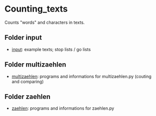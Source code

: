 # Counting_texts

Counts "words" and characters in texts.

## Folder input

* [input](./input "example texts; stop lists / go lists"): example texts; stop lists / go lists

## Folder multizaehlen

* [multizaehlen](./multizaehlen "programs and informations for multizaehlen.py (couting and comparing)"): programs and informations for multizaehlen.py (couting and comparing)
   
## Folder zaehlen

* [zaehlen](./zaehlen "programs and informations for zaehlen.py"): programs and informations for zaehlen.py
 
